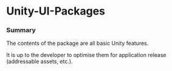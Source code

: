 # Unity-UI-Packages

### Summary

The contents of the package are all basic Unity features.

It is up to the developer to optimise them for application release (addressable assets, etc.).